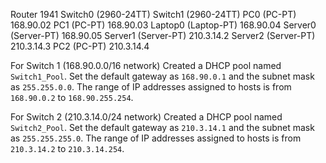 Router 1941
Switch0 (2960-24TT)
Switch1 (2960-24TT)
PC0 (PC-PT) 168.90.02
PC1 (PC-PT) 168.90.03
Laptop0 (Laptop-PT) 168.90.04
Server0 (Server-PT) 168.90.05
Server1 (Server-PT) 210.3.14.2
Server2 (Server-PT) 210.3.14.3
PC2 (PC-PT) 210.3.14.4

For Switch 1 (168.90.0.0/16 network)
Created a DHCP pool named `Switch1_Pool`.
Set the default gateway as `168.90.0.1` and the subnet mask as `255.255.0.0`.
The range of IP addresses assigned to hosts is from `168.90.0.2` to `168.90.255.254`.

For Switch 2 (210.3.14.0/24 network)
Created a DHCP pool named `Switch2_Pool`.
Set the default gateway as `210.3.14.1` and the subnet mask as `255.255.255.0`.
The range of IP addresses assigned to hosts is from `210.3.14.2` to `210.3.14.254`.
